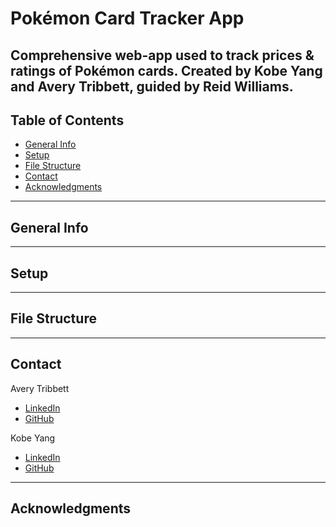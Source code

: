 # Pokémon Card Tracker App
Comprehensive web-app used to track prices & ratings of Pokémon cards. 
Created by Kobe Yang and Avery Tribbett, guided by Reid Williams.
---
## Table of Contents
* [General Info](#general-info)
* [Setup](#setup)
* [File Structure](#file-structure)
* [Contact](#contact)
* [Acknowledgments](#acknowledgments)
---
## General Info
---
## Setup
---
## File Structure
---
<!-- Not sure if github links are redundant and we can also ask if Reid wants his contact info as well. -->
## Contact
Avery Tribbett
* [LinkedIn](https://www.linkedin.com/in/averytribbett/)
* [GitHub](https://github.com/averytribbett)

Kobe Yang
* [LinkedIn](https://www.linkedin.com/in/kobeyang16/)
* [GitHub](https://github.com/Kobe16)
---
## Acknowledgments